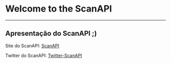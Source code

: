 # Welcome to the ScanAPI 

***

## Apresentação do ScanAPI ;)

Site do ScanAPI: [ScanAPI](https://scanapi.dev/)

Twitter do ScanAPI: [Twitter-ScanAPI](https://twitter.com/scanapi_)

